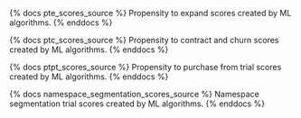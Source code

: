 {% docs pte_scores_source %}
Propensity to expand scores created by ML algorithms. 
{% enddocs %}

{% docs ptc_scores_source %}
Propensity to contract and churn scores created by ML algorithms. 
{% enddocs %}

{% docs ptpt_scores_source %}
Propensity to purchase from trial scores created by ML algorithms. 
{% enddocs %}

{% docs namespace_segmentation_scores_source %}
Namespace segmentation trial scores created by ML algorithms. 
{% enddocs %}